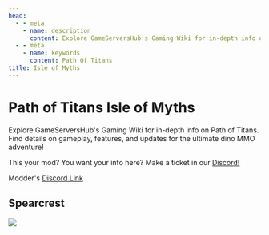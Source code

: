 ```yaml
---
head:
  - - meta
    - name: description
      content: Explore GameServersHub's Gaming Wiki for in-depth info on Path of Titans. Find details on gameplay, features, and updates for the ultimate dino MMO adventure! 
  - - meta
    - name: keywords
      content: Path Of Titans
title: Isle of Myths
---
```


# Path of Titans Isle of Myths

Explore GameServersHub's Gaming Wiki for in-depth info on Path of Titans. Find details on gameplay, features, and updates for the ultimate dino MMO adventure! 

This your mod? You want your info here? Make a ticket in our [Discord!](https://discord.gg/gsh) 

Modder's [Discord Link](#)

## Spearcrest
<a href='./Path-of-Titans-SpearcrestNew' target='_blank'> <img src='https://web-cdn.alderongames.com/files/1251/conversions/New-Project-(3)-icon.jpg' /> </a>